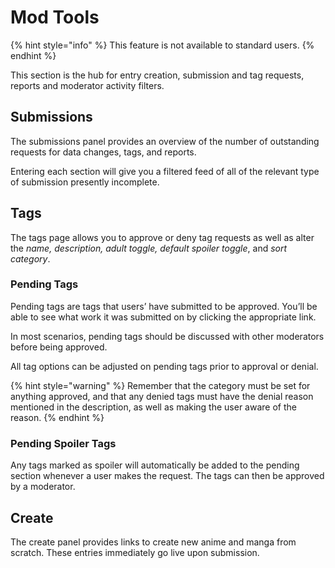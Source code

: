 # Mod Tools

{% hint style="info" %}
This feature is not available to standard users.
{% endhint %}

This section is the hub for entry creation, submission and tag requests, reports and moderator activity filters.

## Submissions

The submissions panel provides an overview of the number of outstanding requests for data changes, tags, and reports.

Entering each section will give you a filtered feed of all of the relevant type of submission presently incomplete.

## Tags

The tags page allows you to approve or deny tag requests as well as alter the _name, description, adult toggle, default spoiler toggle_, and _sort category_.

### Pending Tags

Pending tags are tags that users’ have submitted to be approved. You’ll be able to see what work it was submitted on by clicking the appropriate link.

In most scenarios, pending tags should be discussed with other moderators before being approved.

All tag options can be adjusted on pending tags prior to approval or denial.

{% hint style="warning" %}
Remember that the category must be set for anything approved, and that any denied tags must have the denial reason mentioned in the description, as well as making the user aware of the reason.
{% endhint %}

### Pending Spoiler Tags

Any tags marked as spoiler will automatically be added to the pending section whenever a user makes the request. The tags can then be approved by a moderator.

## Create

The create panel provides links to create new anime and manga from scratch. These entries immediately go live upon submission.

